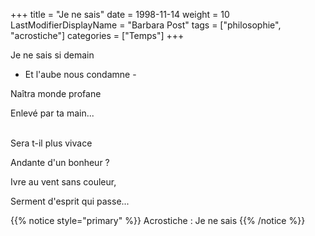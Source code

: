 +++
title = "Je ne sais"
date = 1998-11-14
weight = 10
LastModifierDisplayName = "Barbara Post"
tags = ["philosophie", "acrostiche"]
categories = ["Temps"]
+++

Je ne sais si demain

- Et l'aube nous condamne -

Naîtra monde profane

Enlevé par ta main...

 \
Sera t-il plus vivace

Andante d'un bonheur ?

Ivre au vent sans couleur,

Serment d'esprit qui passe...

{{% notice style="primary" %}}
Acrostiche : Je ne sais
{{% /notice %}}
